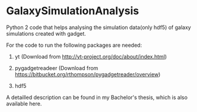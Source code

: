 # GalaxySimulationAnalysis
Python 2 code that helps analysing the simulation data(only hdf5) of galaxy simulations created with gadget.

For the code to run the following packages are needed:

1. yt (Download from http://yt-project.org/doc/about/index.html)

2. pygadgetreadeer (Download from https://bitbucket.org/rthompson/pygadgetreader/overview)

3. hdf5

A detailled description can be found in my Bachelor's thesis, which is also available here.
